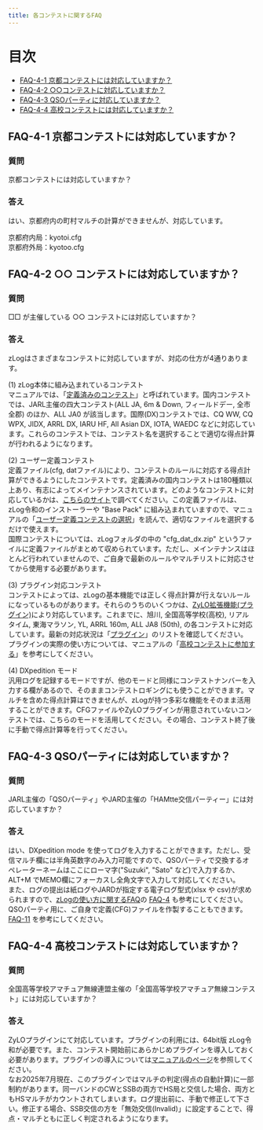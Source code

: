 ```yaml
---
title: 各コンテストに関するFAQ
---
```


# 目次

* [FAQ-4-1 京都コンテストには対応していますか？](#faq-4-1-京都コンテストには対応していますか)
* [FAQ-4-2 ○○コンテストに対応していますか？](#faq-4-2--コンテストには対応していますか)
* [FAQ-4-3 QSOパーティに対応していますか？](#faq-4-3-qsoパーティには対応していますか)
* [FAQ-4-4 高校コンテストには対応していますか？](#faq-4-4-%E9%AB%98%E6%A0%A1%E3%82%B3%E3%83%B3%E3%83%86%E3%82%B9%E3%83%88%E3%81%AB%E3%81%AF%E5%AF%BE%E5%BF%9C%E3%81%97%E3%81%A6%E3%81%84%E3%81%BE%E3%81%99%E3%81%8B)

## FAQ-4-1 京都コンテストには対応していますか？

### 質問

京都コンテストには対応していますか？

### 答え

はい、京都府内の町村マルチの計算ができませんが、対応しています。  
  
京都府内局：kyotoi.cfg  
京都府外局：kyotoo.cfg  

## FAQ-4-2 ○○ コンテストには対応していますか？

### 質問

□□ が主催している ○○ コンテストには対応していますか？

### 答え

zLogはさまざまなコンテストに対応していますが、対応の仕方が4通りあります。

(1) zLog本体に組み込まれているコンテスト  
マニュアルでは、「[定義済みのコンテスト](https://use.zlog.org/manual/%E5%AE%9A%E7%BE%A9%E6%B8%88%E3%81%BF%E3%81%AE%E3%82%B3%E3%83%B3%E3%83%86%E3%82%B9%E3%83%88)」と呼ばれています。国内コンテストでは、JARL主催の四大コンテスト(ALL JA, 6m & Down, フィールドデー, 全市全郡) のほか、ALL JA0 が該当します。国際(DX)コンテストでは、CQ WW, CQ WPX, JIDX, ARRL DX, IARU HF, All Asian DX, IOTA, WAEDC などに対応しています。これらのコンテストでは、コンテスト名を選択することで適切な得点計算が行われるようになります。

(2) ユーザー定義コンテスト  
定義ファイル(cfg, datファイル)により、コンテストのルールに対応する得点計算ができるようにしたコンテストです。定義済みの国内コンテストは180種類以上あり、有志によってメインテナンスされています。どのようなコンテストに対応しているかは、[こちらのサイト](http://ja6ycu.in.coocan.jp/ZLOG/)で調べてください。この定義ファイルは、zLog令和のインストーラーや "Base Pack" に組み込まれていますので、マニュアルの「[ユーザー定義コンテストの選択](https://use.zlog.org/manual/%E3%83%A6%E3%83%BC%E3%82%B6%E3%83%BC%E5%AE%9A%E7%BE%A9%E3%82%B3%E3%83%B3%E3%83%86%E3%82%B9%E3%83%88)」を読んで、適切なファイルを選択するだけで使えます。  
国際コンテストについては、zLogフォルダの中の "cfg_dat_dx.zip" というファイルに定義ファイルがまとめて収められています。ただし、メインテナンスはほとんど行われていませんので、ご自身で最新のルールやマルチリストに対応させてから使用する必要があります。

(3) プラグイン対応コンテスト  
コンテストによっては、zLogの基本機能では正しく得点計算が行えないルールになっているものがあります。それらのうちのいくつかは、[ZyLO拡張機能(プラグイン)](https://use.zlog.org/manual/ZyLO%E6%8B%A1%E5%BC%B5%E6%A9%9F%E8%83%BD)により対応しています。これまでに、旭川, 全国高等学校(高校), リアルタイム, 東海マラソン, YL, ARRL 160m, ALL JA8 (50th), の各コンテストに対応しています。最新の対応状況は「[プラグイン](https://use.zlog.org/plugins.html)」のリストを確認してください。  
プラグインの実際の使い方については、マニュアルの「[高校コンテストに参加する](https://use.zlog.org/manual/ZyLO%E6%8B%A1%E5%BC%B5%E6%A9%9F%E8%83%BD#zlog%E3%81%A7%E9%AB%98%E6%A0%A1%E3%82%B3%E3%83%B3%E3%83%86%E3%82%B9%E3%83%88%E3%81%AB%E5%8F%82%E5%8A%A0%E3%81%99%E3%82%8B)」を参考にしてください。

(4) DXpedition モード  
汎用ログを記録するモードですが、他のモードと同様にコンテストナンバーを入力する欄があるので、そのままコンテストロギングにも使うことができます。マルチを含めた得点計算はできませんが、zLogが持つ多彩な機能をそのまま活用することができます。CFGファイルやZyLOプラグインが用意されていないコンテストでは、こちらのモードを活用してください。その場合、コンテスト終了後に手動で得点計算等を行ってください。

## FAQ-4-3 QSOパーティには対応していますか？

### 質問

JARL主催の「QSOパーティ」やJARD主催の「HAMtte交信パーティー」には対応していますか？

### 答え

はい、DXpedition mode を使ってログを入力することができます。ただし、受信マルチ欄には半角英数字のみ入力可能ですので、QSOパーティで交換するオペレーターネームはここにローマ字("Suzuki", "Sato" など)で入力するか、ALT+M でMEMO欄にフォーカスし全角文字で入力して対応してください。  
また、ログの提出は紙ログやJARDが指定する電子ログ型式(xlsx や csv)が求められますので、[zLogの使い方に関するFAQ](https://use.zlog.org/manual/faq/zlog)の [FAQ-4](https://use.zlog.org/manual/faq/zlog#faq-4-%E7%B4%99%E3%83%AD%E3%82%B0%E3%81%A7%E6%8F%90%E5%87%BA%E3%81%97%E3%81%9F%E3%81%84%E3%81%AE%E3%81%A7%E3%81%99%E3%81%8C%E3%81%A9%E3%81%86%E3%81%97%E3%81%9F%E3%82%89%E3%81%84%E3%81%84%E3%81%A7%E3%81%99%E3%81%8B) も参考にしてください。  
QSOパーティ用に、ご自身で定義(CFG)ファイルを作製することもできます。 [FAQ-11](https://use.zlog.org/manual/faq/zlog#faq-11-zlog%E3%82%92%E7%A7%BB%E5%8B%95%E9%81%8B%E7%94%A8%E6%99%82%E3%82%84%E9%80%9A%E5%B8%B8%E4%BA%A4%E4%BF%A1%E3%81%A7%E3%82%82%E4%BD%BF%E3%81%86%E3%81%AB%E3%81%AF) を参考にしてください。  

## FAQ-4-4 高校コンテストには対応していますか？

### 質問

全国高等学校アマチュア無線連盟主催の「全国高等学校アマチュア無線コンテスト」には対応していますか？

### 答え

ZyLOプラグインにて対応しています。プラグインの利用には、64bit版 zLog令和が必要です。また、コンテスト開始前にあらかじめプラグインを導入しておく必要があります。プラグインの導入については[マニュアルのページ](https://use.zlog.org/manual/ZyLO%E6%8B%A1%E5%BC%B5%E6%A9%9F%E8%83%BD)を参照してください。  
なお2025年7月現在、このプラグインではマルチの判定(得点の自動計算)に一部制約があります。同一バンドのCWとSSBの両方でHS局と交信した場合、両方ともHSマルチがカウントされてしまいます。ログ提出前に、手動で修正して下さい。修正する場合、SSB交信の方を「無効交信(Invalid)」に設定することで、得点・マルチともに正しく判定されるようになります。
